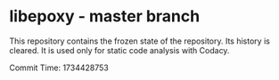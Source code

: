 # libepoxy - master branch

This repository contains the frozen state of the repository.
Its history is cleared. It is used only for static code
analysis with Codacy.

Commit Time: 1734428753